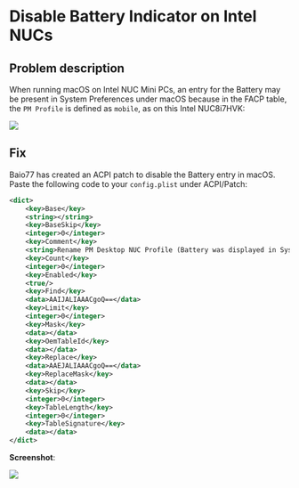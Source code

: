 # Disable Battery Indicator on Intel NUCs

## Problem description

When running macOS on Intel NUC Mini PCs, an entry for the Battery may be present in System Preferences under macOS because in the FACP table, the `PM Profile` is defined as `mobile`, as on this Intel NUC8i7HVK:

![](/Users/5t33y0/Desktop/facp-Nuc.png)

## Fix
Baio77 has created an ACPI patch to disable the Battery entry in macOS. Paste the following code to your `config.plist` under ACPI/Patch:

```xml
<dict>
    <key>Base</key>
    <string></string>
    <key>BaseSkip</key>
    <integer>0</integer>
    <key>Comment</key>
    <string>Rename PM Desktop NUC Profile (Battery was displayed in System Settings)</string>
    <key>Count</key>
    <integer>0</integer>
    <key>Enabled</key>
    <true/>
    <key>Find</key>
    <data>AAIJALIAAACgoQ==</data>
    <key>Limit</key>
    <integer>0</integer>
    <key>Mask</key>
    <data></data>
    <key>OemTableId</key>
    <data></data>
    <key>Replace</key>
    <data>AAEJALIAAACgoQ==</data>
    <key>ReplaceMask</key>
    <data></data>
    <key>Skip</key>
    <integer>0</integer>
    <key>TableLength</key>
    <integer>0</integer>
    <key>TableSignature</key>
    <data></data>
</dict>
```

**Screenshot**:

![](/Users/5t33y0/Desktop/fiixnucbat.png)
